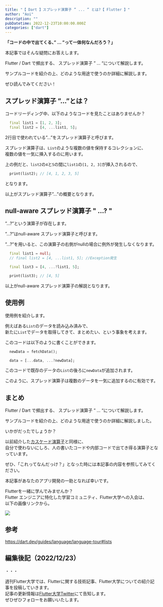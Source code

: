 ```yaml
---
title: "【 Dart 】スプレッド演算子 ” ... ” とは?【 Flutter 】"
author: "Aoi"
description: ""
pubDatetime: 2022-12-23T10:00:00.000Z
categories: ["dart"]
---
```


**「コードの中で出てくる、” ... ”って一体何なんだろう？」**

本記事ではそんな疑問にお答えします。

Flutter / Dart で頻出する、 スプレッド演算子 ” ... “について解説します。

サンプルコードを紹介の上、どのような用途で使うのか詳細に解説します。

ぜひ読んでみてください！

## スプレッド演算子 ”...”とは？

コードリーディング中、以下のようなコードを見たことはありませんか？

```dart
  final list1 = [1, 2, 3];
  final list2 = [4, ...list1, 5];
```

2行目で使われている”...”をスプレッド演算子と呼びます。

スプレッド演算子は、`List`のような複数の値を保持するコレクションに、  
複数の値を一気に挿入するのに用います。

上の例だと、`list2`の`4`と`5`の間に`list1`の`[1, 2, 3]`が挿入されるので、

```dart
  print(list2); // [4, 1, 2, 3, 5]
```

となります。

以上がスプレッド演算子”...”の概要となります。

## null-aware スプレッド演算子 " ...? "

”...?”という演算子が存在します。

”...?”はnull-aware スプレッド演算子と呼びます。

”...?”を用いると、この演算子の右側がnullの場合に例外が発生しなくなります。

```dart
  final list1 = null;
  // final list2 = [4, ...list1, 5]; //Exception発生

  final list3 = [4, ...?list1, 5];

  print(list3); // [4, 5]
```

以上がnull-aware スプレッド演算子の解説となります。

## 使用例

使用例を紹介します。

例えばある`List`のデータを読み込み済みで、  
新たに`List`でデータを取得してきて、まとめたい、という事象を考えます。

このコードは以下のように書くことができます。

```dart
  newData = fetchData();

  data = [...data, ...?newData];
```

このコードで既存のデータの`List`の後ろに`newData`が追加されます。

このように、スプレッド演算子は複数のデータを一気に追加するのに有効です。

## まとめ

Flutter / Dart で頻出する、 スプレッド演算子 ” ... “について解説します。

サンプルコードを紹介の上、どのような用途で使うのか詳細に解説しました。

いかがだったでしょうか？

以前紹介した[カスケード演算子](https://blog.flutteruniv.com/dart-cascades/)と同様に、  
自分で使わないにしろ、人の書いたコードや内部コードで出てき得る演算子となっています。

ぜひ、「これってなんだっけ？」となった時には本記事の内容を参照してみてください。

本記事があなたのアプリ開発の一助となれば幸いです。

Flutterを一緒に学んでみませんか？  
Flutter エンジニアに特化した学習コミュニティ、Flutter大学への入会は、  
以下の画像リンクから。

[![](https://blog.flutteruniv.com/wp-content/uploads/2022/07/Flutter大学バナー.png)](//flutteruniv.com)

## 参考

https://dart.dev/guides/language/language-tour#lists

## 編集後記（2022/12/23）

・・・

週刊Flutter大学では、Flutterに関する技術記事、Flutter大学についての紹介記事を投稿していきます。  
記事の更新情報は[Flutter大学Twitter](https://twitter.com/FlutterUniv)にて告知します。  
ぜひぜひフォローをお願いいたします。